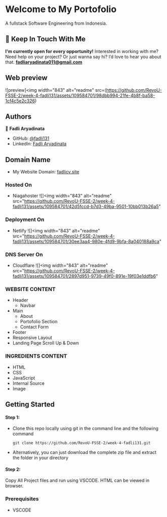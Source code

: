 # Welcome to My Portofolio
A fullstack Software Engineering from Indonesia.

## 👋 Keep In Touch With Me
**I'm currently open for every opportunity!**
Interested in working with me? Need help on your project? Or just wanna say hi? I’d love to hear you about that.
**fadliaryadinata011@gmail.com**

## Web preview
![preview]<img width="843" alt="readme" src=(https://github.com/RevoU-FSSE-2/week-4-fadli131/assets/109584701/98dbb994-21fe-4b8f-ba58-1cf4c5e2c326)

## Authors

👤 **Fadli Aryadinata**

- GitHub: [@fadli131](https://github.com/fadli131)
- LinkedIn: [Fadli Aryadinata](https://www.linkedin.com/in/fadli-aryadinata-083810190)

## Domain Name
* My Website Domain: [fadlicv.site](https://fadlicv.site/)

### Hosted On
* Niagahoster
![]<img width="843" alt="readme" src="https://github.com/RevoU-FSSE-2/week-4-fadli131/assets/109584701/42d5fccd-b7d3-49ba-9501-10bb013b26a5"

### Deployment On
* Netlify
![]<img width="843" alt="readme" src="https://github.com/RevoU-FSSE-2/week-4-fadli131/assets/109584701/30ee3aa4-980e-4fd9-9bfa-8a040188a9ca"

### DNS Server On
* Cloudflare
![]<img width="843" alt="readme" src="https://github.com/RevoU-FSSE-2/week-4-fadli131/assets/109584701/2897d951-9739-49f0-891e-19f03e1ddfb6"

### WEBSITE CONTENT 
- Header
  - Navbar
- Main
  - About
  - Portofolio Section
  - Contact Form
- Footer
- Responsive Layout
- Landing Page Scroll Up & Down

### INGREDIENTS CONTENT 
- HTML
- CSS
- JavaScript
- Internal Source
- Image

## Getting Started
#### Step 1:

- Clone this repo locally using git in the command line and the following command

  `git clone https://github.com/RevoU-FSSE-2/week-4-fadli131.git`
  
- Alternatively, you can just download the complete zip file and extract the folder in your directory

#### Step 2:
Copy All Project files and run using VSCODE. HTML can be viewed in browser.


### Prerequisites
- VSCODE


